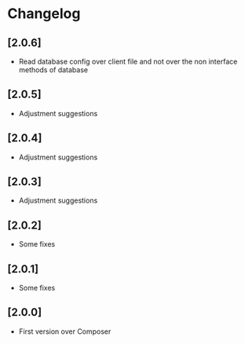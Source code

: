 # Changelog

## [2.0.6]
- Read database config over client file and not over the non interface methods of database

## [2.0.5]
- Adjustment suggestions

## [2.0.4]
- Adjustment suggestions

## [2.0.3]
- Adjustment suggestions

## [2.0.2]
- Some fixes

## [2.0.1]
- Some fixes

## [2.0.0]
- First version over Composer

